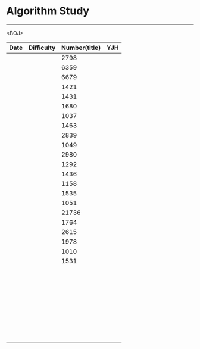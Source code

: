 # Algorithm Study

---



\<BOJ\>

| Date | Difficulty | Number(title) | YJH  |
| ---- | ---------- | ------------- | ---- |
|      |            | 2798          |      |
|      |            | 6359          |      |
|      |            | 6679          |      |
|      |            | 1421          |      |
|      |            | 1431          |      |
|      |            | 1680          |      |
|      |            | 1037          |      |
|      |            | 1463          |      |
|      |            | 2839          |      |
|      |            | 1049          |      |
|      |            | 2980          |      |
|      |            | 1292          |      |
|      |            | 1436          |      |
|      |            | 1158          |      |
|      |            | 1535          |      |
|      |            | 1051          |      |
|      |            | 21736         |      |
|      |            | 1764          |      |
|      |            | 2615          |      |
|      |            | 1978          |      |
|      |            | 1010          |      |
|      |            | 1531          |      |
|      |            |               |      |
|      |            |               |      |
|      |            |               |      |
|      |            |               |      |
|      |            |               |      |
|      |            |               |      |
|      |            |               |      |
|      |            |               |      |
|      |            |               |      |
|      |            |               |      |
|      |            |               |      |
|      |            |               |      |
|      |            |               |      |
|      |            |               |      |
|      |            |               |      |
|      |            |               |      |
|      |            |               |      |
|      |            |               |      |
|      |            |               |      |
|      |            |               |      |
|      |            |               |      |
|      |            |               |      |
|      |            |               |      |
|      |            |               |      |
|      |            |               |      |
|      |            |               |      |
|      |            |               |      |
|      |            |               |      |
|      |            |               |      |
|      |            |               |      |
|      |            |               |      |
|      |            |               |      |
|      |            |               |      |
|      |            |               |      |
